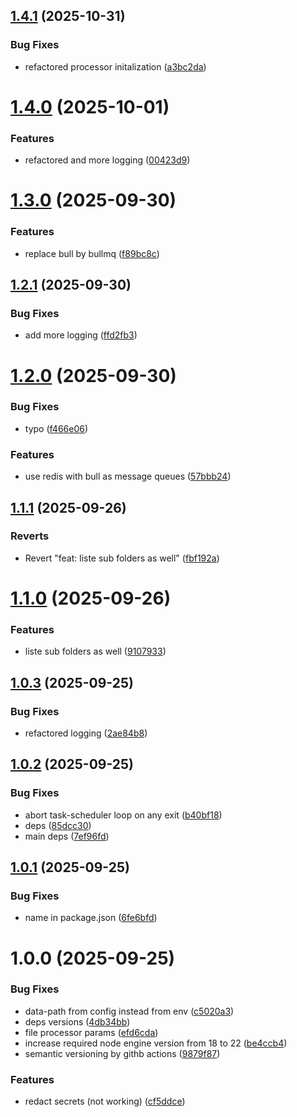 ## [1.4.1](https://github.com/kyromoto/paperless-gdrive-link/compare/v1.4.0...v1.4.1) (2025-10-31)


### Bug Fixes

* refactored processor initalization ([a3bc2da](https://github.com/kyromoto/paperless-gdrive-link/commit/a3bc2da6e67fc2539dce10cf6645c913291e6f7a))

# [1.4.0](https://github.com/kyromoto/paperless-gdrive-link/compare/v1.3.0...v1.4.0) (2025-10-01)


### Features

* refactored and more logging ([00423d9](https://github.com/kyromoto/paperless-gdrive-link/commit/00423d9aea53f27b6354c504de3b3018775f235b))

# [1.3.0](https://github.com/kyromoto/paperless-gdrive-link/compare/v1.2.1...v1.3.0) (2025-09-30)


### Features

* replace bull by bullmq ([f89bc8c](https://github.com/kyromoto/paperless-gdrive-link/commit/f89bc8c4667a1aee78d4546626098c4abcb3bf5a))

## [1.2.1](https://github.com/kyromoto/paperless-gdrive-link/compare/v1.2.0...v1.2.1) (2025-09-30)


### Bug Fixes

* add more logging ([ffd2fb3](https://github.com/kyromoto/paperless-gdrive-link/commit/ffd2fb379a2c1cb947c7daa802f37f3341ccd222))

# [1.2.0](https://github.com/kyromoto/paperless-gdrive-link/compare/v1.1.1...v1.2.0) (2025-09-30)


### Bug Fixes

* typo ([f466e06](https://github.com/kyromoto/paperless-gdrive-link/commit/f466e06366bb6b94bdf69c1b83049a3697f52f41))


### Features

* use redis with bull as message queues ([57bbb24](https://github.com/kyromoto/paperless-gdrive-link/commit/57bbb240e0e3fb1fca8bc51f5cef88bbbf126c81))

## [1.1.1](https://github.com/kyromoto/paperless-gdrive-link/compare/v1.1.0...v1.1.1) (2025-09-26)


### Reverts

* Revert "feat: liste sub folders as well" ([fbf192a](https://github.com/kyromoto/paperless-gdrive-link/commit/fbf192abdcb712faebc198e006e562fb7f919cab))

# [1.1.0](https://github.com/kyromoto/paperless-gdrive-link/compare/v1.0.3...v1.1.0) (2025-09-26)


### Features

* liste sub folders as well ([9107933](https://github.com/kyromoto/paperless-gdrive-link/commit/9107933df0111bb34d972294afd3ba0a85f2191c))

## [1.0.3](https://github.com/kyromoto/paperless-gdrive-link/compare/v1.0.2...v1.0.3) (2025-09-25)


### Bug Fixes

* refactored logging ([2ae84b8](https://github.com/kyromoto/paperless-gdrive-link/commit/2ae84b89cc9463aa97cda49456db7456688b52a0))

## [1.0.2](https://github.com/kyromoto/paperless-gdrive-link/compare/v1.0.1...v1.0.2) (2025-09-25)


### Bug Fixes

* abort task-scheduler loop on any exit ([b40bf18](https://github.com/kyromoto/paperless-gdrive-link/commit/b40bf1804ea880a339223e2f68e96ab6c4bc428f))
* deps ([85dcc30](https://github.com/kyromoto/paperless-gdrive-link/commit/85dcc30d452bccd92ed2f4a1ea43bd84c73c6c64))
* main deps ([7ef96fd](https://github.com/kyromoto/paperless-gdrive-link/commit/7ef96fd75719b6283bb02aed1e806f52507444e9))

## [1.0.1](https://github.com/kyromoto/paperless-gdrive-link/compare/v1.0.0...v1.0.1) (2025-09-25)


### Bug Fixes

* name in package.json ([6fe6bfd](https://github.com/kyromoto/paperless-gdrive-link/commit/6fe6bfda22f74136d9b5159f3dc4924f81787dbc))

# 1.0.0 (2025-09-25)


### Bug Fixes

* data-path from config instead from env ([c5020a3](https://github.com/kyromoto/paperless-gdrive-link/commit/c5020a3166464ac6c80e0c56e9bd373ea8975c3e))
* deps versions ([4db34bb](https://github.com/kyromoto/paperless-gdrive-link/commit/4db34bba8e87b5d4cb3444af4b5ca6abc66f54e5))
* file processor params ([efd6cda](https://github.com/kyromoto/paperless-gdrive-link/commit/efd6cda3465715978ff886bbfb03496c26efeef6))
* increase required node engine version from 18 to 22 ([be4ccb4](https://github.com/kyromoto/paperless-gdrive-link/commit/be4ccb4a0c123275eab3fe2b7cf24ec9d15516e7))
* semantic versioning by githb actions ([9879f87](https://github.com/kyromoto/paperless-gdrive-link/commit/9879f873f294eb678d7efef5c3a8433be3b435d3))


### Features

* redact secrets (not working) ([cf5ddce](https://github.com/kyromoto/paperless-gdrive-link/commit/cf5ddcefcd9adecf4939f582680c917c3b73b8e1))
